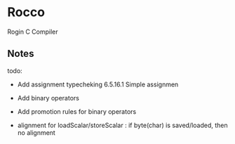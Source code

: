# Rocco

Rogin C Compiler

## Notes

todo:

- Add assignment typecheking 6.5.16.1 Simple assignmen
- Add binary operators
- Add promotion rules for binary operators

- alignment for loadScalar/storeScalar : if byte(char) is saved/loaded, then no alignment
